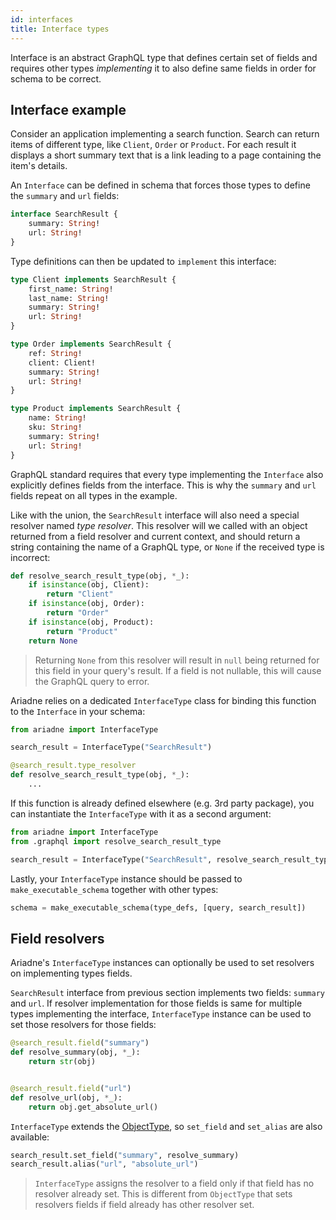 ```yaml
---
id: interfaces
title: Interface types
---
```



Interface is an abstract GraphQL type that defines certain set of fields and requires other types *implementing* it to also define same fields in order for schema to be correct.


## Interface example

Consider an application implementing a search function. Search can return items of different type, like `Client`, `Order` or `Product`. For each result it displays a short summary text that is a link leading to a page containing the item's details.

An `Interface` can be defined in schema that forces those types to define the `summary` and `url` fields:

```graphql
interface SearchResult {
    summary: String!
    url: String!
}
```

Type definitions can then be updated to `implement` this interface:

```graphql
type Client implements SearchResult {
    first_name: String!
    last_name: String!
    summary: String!
    url: String!
}

type Order implements SearchResult {
    ref: String!
    client: Client!
    summary: String!
    url: String!
}

type Product implements SearchResult {
    name: String!
    sku: String!
    summary: String!
    url: String!
}
```

GraphQL standard requires that every type implementing the `Interface` also explicitly defines fields from the interface. This is why the `summary` and `url` fields repeat on all types in the example.

Like with the union, the `SearchResult` interface will also need a special resolver named *type resolver*. This resolver will we called with an object returned from a field resolver and current context, and should return a string containing the name of a GraphQL type, or `None` if the received type is incorrect:

```python
def resolve_search_result_type(obj, *_):
    if isinstance(obj, Client):
        return "Client"
    if isinstance(obj, Order):
        return "Order"
    if isinstance(obj, Product):
        return "Product"
    return None
```

> Returning `None` from this resolver will result in `null` being returned for this field in your query's result. If a field is not nullable, this will cause the GraphQL query to error.

Ariadne relies on a dedicated `InterfaceType` class for binding this function to the `Interface` in your schema:

```python
from ariadne import InterfaceType

search_result = InterfaceType("SearchResult")

@search_result.type_resolver
def resolve_search_result_type(obj, *_):
    ...
```

If this function is already defined elsewhere (e.g. 3rd party package), you can instantiate the `InterfaceType` with it as a second argument:

```python
from ariadne import InterfaceType
from .graphql import resolve_search_result_type

search_result = InterfaceType("SearchResult", resolve_search_result_type)
```

Lastly, your `InterfaceType` instance should be passed to `make_executable_schema` together with other types:

```python
schema = make_executable_schema(type_defs, [query, search_result])
```


## Field resolvers

Ariadne's `InterfaceType` instances can optionally be used to set resolvers on implementing types fields.

`SearchResult` interface from previous section implements two fields: `summary` and `url`. If resolver implementation for those fields is same for multiple types implementing the interface, `InterfaceType` instance can be used to set those resolvers for those fields:

```python
@search_result.field("summary")
def resolve_summary(obj, *_):
    return str(obj)


@search_result.field("url")
def resolve_url(obj, *_):
    return obj.get_absolute_url()
```

`InterfaceType` extends the [ObjectType](resolvers.md), so `set_field` and `set_alias` are also available:

```python
search_result.set_field("summary", resolve_summary)
search_result.alias("url", "absolute_url")
```

> `InterfaceType` assigns the resolver to a field only if that field has no resolver already set. This is different from `ObjectType` that sets resolvers fields if field already has other resolver set.
